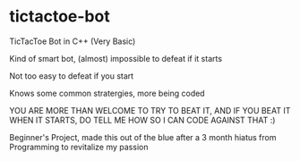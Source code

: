 # tictactoe-bot

TicTacToe Bot in C++ (Very Basic)

Kind of smart bot, (almost) impossible to defeat if it starts

Not too easy to defeat if you start

Knows some common stratergies, more being coded

YOU ARE MORE THAN WELCOME TO TRY TO BEAT IT, AND IF YOU BEAT IT WHEN IT STARTS, 
 DO TELL ME HOW SO I CAN CODE AGAINST THAT :)
 
 Beginner's Project, made this out of the blue after a 3 month hiatus from Programming to revitalize my passion
